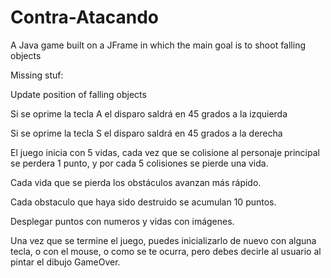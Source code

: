 # Contra-Atacando
A Java game built on a JFrame in which the main goal is to shoot falling objects

Missing stuf:

  Update position of falling objects

  Si se oprime la tecla A el disparo saldrá en 45 grados a la izquierda
  
  Si se oprime la tecla S el disparo saldrá en 45 grados a la derecha

  El juego inicia con 5 vidas, cada vez que se colisione al personaje principal se perdera 1 punto, y por cada 5 colisiones    se pierde una vida.

  Cada vida que se pierda los obstáculos avanzan más rápido.

  Cada obstaculo que haya sido destruido se acumulan 10 puntos.

  Desplegar puntos con numeros y vidas con imágenes.

  Una vez que se termine el juego, puedes inicializarlo de nuevo con alguna tecla, o con el mouse, o como se te ocurra, pero   debes decirle al usuario al pintar el dibujo GameOver.


